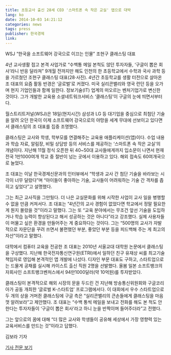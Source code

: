 ```yaml
---
title: 초등교사 출신 28세 CEO '스마트폰 속 작은 교실' 앱으로 대박
lang: ko
date: 2014-10-03 14:21:12
categories: news
tags: press
publisher: 한국경제
link:
---
```

WSJ “한국을 소프트웨어 강국으로 이끄는 인물”
조현구 클래스팅 대표
<!-- more -->

4년 교사생활 접고 본격 사업가로
“수백통 메일 본척도 않던 투자자들, ‘구글이 뽑은 회사’라니 반응 달라져”
9개월 전까지만 해도 인천의 한 초등학교에서 수학과 국사 과학 등을 가르쳤던 조현구 클래스팅 대표(28·사진). 4년간 초등학교를 생활 터전으로 살아온 조 대표의 요즘 활동 반경은 ‘글로벌’로 커졌다. 미국 실리콘밸리와 영국 런던 등을 오가며 현지 기업인들과 함께 일한다. 정보기술(IT) 업계의 떠오르는 벤처기업가로 변신한 것이다. 그가 개발한 교육용 소셜네트워크서비스 ‘클래스팅’이 구글의 눈에 띄면서부터다.

월스트리트저널(WSJ)은 18일(현지시간) 삼성과 LG 등 대기업을 중심으로 최첨단 기술을 알려 오던 한국이 이제 소프트웨어 강국으로의 야망을 세계 무대에 선보이고 있다면서 클래스팅의 조 대표를 집중 조명했다.

클래스팅은 교사와 학생, 학부모를 연결해주는 교육용 애플리케이션(앱)이다. 수업 내용과 학습 자료, 알림장, 비밀 상담방 등의 서비스를 제공하는 ‘스마트폰 속 작은 교실’의 개념이다. 지난해 11월 정식 오픈한 뒤 40~50대 교사들에게까지 입소문이 나면서 현재 전국 1만1000여개 학교 중 절반이 넘는 곳에서 이용하고 있다. 해외 접속도 60여개국으로 늘었다.

조 대표는 이날 한국경제신문과의 인터뷰에서 “학생과 교사 간 첨단 기술을 바라보는 시각이 너무 달랐다”며 “아이들이 좋아하는 기술, 교사들이 어려워하는 기술 간 격차를 좁히고 싶었다”고 설명했다.

그는 최근 교사직을 그만뒀다. 더 나은 교실문화를 위해 시작한 사업이 교사 일을 병행할 수 없을 만큼 커져서다. 조 대표는 “4년간의 교사 경험이 없었다면 학교에서 정말 필요한 게 뭔지 몰랐을 것”이라고 말했다. 그는 또 “교육 분야에서는 무조건 앞선 기술을 도입하거나 학습 능력이 향상된다고 해서 성공하는 것은 아니다”라고 강조했다. 실제 사용자들이 머물고 싶은 환경을 만들어주는 게 중요하다는 것이다. 그는 “500명의 교사가 자발적으로 자문단을 꾸려 쓰면서 불편했던 부분, 좋았던 부분 등을 피드백해 주는 게 최고의 자산”이라고 말했다.

대학에서 컴퓨터 교육을 전공한 조 대표는 2010년 서울교대 대학원 논문에서 클래스팅을 구상했다. 지난해 한국전자통신연구원(ETRI)에서 일하던 친구 유재상 씨를 최고기술책임자로 영입해 본격적인 앱 개발에 나섰다. 디자인 부문 대표도 구하고, 스타트업으로는 드물게 공채를 실시해 카이스트 출신 직원 2명을 선발했다. 올봄 일본 소프트뱅크의 자회사인 소프트뱅크벤처스에서 94만1000달러(약 10억원)를 투자받았다.

클래스팅이 본격적으로 해외 시장의 문을 두드린 건 지난해 방송통신위원회와 구글코리아가 공동 개최한 ‘글로벌 K-스타트업’ 프로그램에서다. 이 대회에서 우수 스타트업으로 두 개의 상을 거머쥔 클래스팅에 구글 측은 “실리콘밸리의 큰손들에게 클래스팅을 마음껏 알려보라”고 제안했다. 조 대표는 “수백 통씩 메일을 보내고 전화를 해도 본 척도 안 한다는 투자자들이 ‘구글이 뽑은 회사’라고 하니 눈을 반짝이며 들어주더라”고 전했다.

그는 앞으로의 꿈에 대해 “더 많은 교사와 학생들이 공유해 세상에서 가장 영향력 있는 교육서비스를 만드는 것”이라고 답했다.

김보라 기자

[기사 전문 보기](http://www.hankyung.com/news/app/newsview.php?aid=2013111811841)
